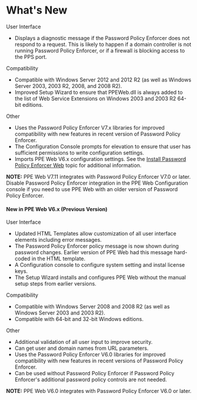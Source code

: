 # What's New

User Interface

- Displays a diagnostic message if the Password Policy Enforcer does not respond to a request. This
  is likely to happen if a domain controller is not running Password Policy Enforcer, or if a
  firewall is blocking access to the PPS port.

Compatibility

- Compatible with Windows Server 2012 and 2012 R2 (as well as Windows Server 2003, 2003 R2, 2008,
  and 2008 R2).
- Improved Setup Wizard to ensure that PPEWeb.dll is always added to the list of Web Service
  Extensions on Windows 2003 and 2003 R2 64-bit editions.

Other

- Uses the Password Policy Enforcer V7.x libraries for improved compatibility with new features in
  recent version of Password Policy Enforcer.
- The Configuration Console prompts for elevation to ensure that user has sufficient permissions to
  write configuration settings.
- Imports PPE Web V6.x configuration settings. See the
  [Install Password Policy Enforcer Web](../install/installationweb.md) topic for additional
  information.

**NOTE:** PPE Web V7.11 integrates with Password Policy Enforcer V7.0 or later. Disable Password
Policy Enforcer integration in the PPE Web Configuration console if you need to use PPE Web with an
older version of Password Policy Enforcer.

#### New in PPE Web V6.x (Previous Version)

User Interface

- Updated HTML Templates allow customization of all user interface elements including error
  messages.
- The Password Policy Enforcer policy message is now shown during password changes. Earlier version
  of PPE Web had this message hard-coded in the HTML template.
- A Configuration console to configure system setting and instal license keys.
- The Setup Wizard installs and configures PPE Web without the manual setup steps from earlier
  versions.

Compatibility

- Compatible with Windows Server 2008 and 2008 R2 (as well as Windows Server 2003 and 2003 R2).
- Compatible with 64-bit and 32-bit Windows editions.

Other

- Additional validation of all user input to improve security.
- Can get user and domain names from URL parameters.
- Uses the Password Policy Enforcer V6.0 libraries for improved compatibility with new features in
  recent versions of Password Policy Enforcer.
- Can be used without Password Policy Enforcer if Password Policy Enforcer's additional password
  policy controls are not needed.

**NOTE:** PPE Web V6.0 integrates with Password Policy Enforcer V6.0 or later.
